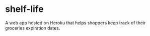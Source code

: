 # shelf-life
A web app hosted on Heroku that helps shoppers keep track of their groceries expiration dates.
